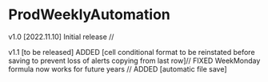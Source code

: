 # ProdWeeklyAutomation
v1.0 [2022.11.10]
Initial release //

v1.1 [to be released]
ADDED       [cell conditional format to be reinstated before saving to prevent loss of alerts copying from last row]//
FIXED       WeekMonday formula now works for future years //
ADDED       [automatic file save]
